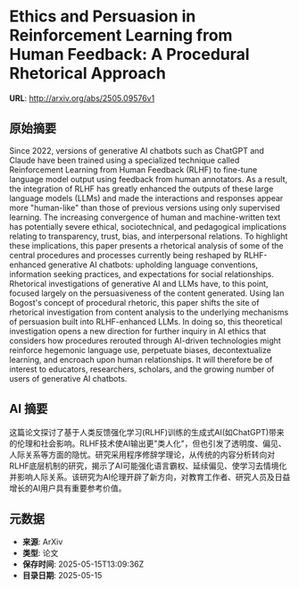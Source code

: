 # Ethics and Persuasion in Reinforcement Learning from Human Feedback: A Procedural Rhetorical Approach

**URL**: http://arxiv.org/abs/2505.09576v1

## 原始摘要

Since 2022, versions of generative AI chatbots such as ChatGPT and Claude
have been trained using a specialized technique called Reinforcement Learning
from Human Feedback (RLHF) to fine-tune language model output using feedback
from human annotators. As a result, the integration of RLHF has greatly
enhanced the outputs of these large language models (LLMs) and made the
interactions and responses appear more "human-like" than those of previous
versions using only supervised learning. The increasing convergence of human
and machine-written text has potentially severe ethical, sociotechnical, and
pedagogical implications relating to transparency, trust, bias, and
interpersonal relations. To highlight these implications, this paper presents a
rhetorical analysis of some of the central procedures and processes currently
being reshaped by RLHF-enhanced generative AI chatbots: upholding language
conventions, information seeking practices, and expectations for social
relationships. Rhetorical investigations of generative AI and LLMs have, to
this point, focused largely on the persuasiveness of the content generated.
Using Ian Bogost's concept of procedural rhetoric, this paper shifts the site
of rhetorical investigation from content analysis to the underlying mechanisms
of persuasion built into RLHF-enhanced LLMs. In doing so, this theoretical
investigation opens a new direction for further inquiry in AI ethics that
considers how procedures rerouted through AI-driven technologies might
reinforce hegemonic language use, perpetuate biases, decontextualize learning,
and encroach upon human relationships. It will therefore be of interest to
educators, researchers, scholars, and the growing number of users of generative
AI chatbots.


## AI 摘要

这篇论文探讨了基于人类反馈强化学习(RLHF)训练的生成式AI(如ChatGPT)带来的伦理和社会影响。RLHF技术使AI输出更"类人化"，但也引发了透明度、偏见、人际关系等方面的隐忧。研究采用程序修辞学理论，从传统的内容分析转向对RLHF底层机制的研究，揭示了AI可能强化语言霸权、延续偏见、使学习去情境化并影响人际关系。该研究为AI伦理开辟了新方向，对教育工作者、研究人员及日益增长的AI用户具有重要参考价值。

## 元数据

- **来源**: ArXiv
- **类型**: 论文
- **保存时间**: 2025-05-15T13:09:36Z
- **目录日期**: 2025-05-15
